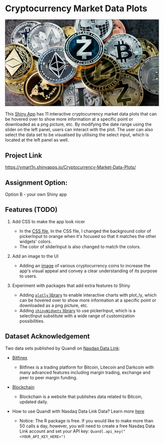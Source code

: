 # Cryptocurrency Market Data Plots

![](www/crypto.jpg)

This [Shiny App](https://shiny.rstudio.com/) has 11 interactive cryptocurrency market data plots that can be hovered over to show more information at a specific point or downloaded as a png picture, etc. By modifying the date range using the slider on the left panel, users can interact with the plot. The user can also select the data set to be visualised by utilising the select input, which is located at the left panel as well.

## Project Link

https://ymart1n.shinyapps.io/Cryptocurrency-Market-Data-Plots/

## Assignment Option:

Option B - your own Shiny app

## Features (TODO)

1. Add CSS to make the app look nicer
    - In the [CSS file](www/style.css), In the CSS file, I changed the background color of pickerInput to orange when it's focused so that it matches the other widgets' colors.
    - The color of sliderInput is also changed to match the colors.

2. Add an image to the UI
    - Adding an [image](www/crypto.jpg) of various cryptocurrency coins to increase the app's visual appeal and convey a clear understanding of its purpose to users.

3. Experiment with packages that add extra features to Shiny
    - Adding [`plotly` library](https://plotly.com/r/) to enable interactive charts with plot_ly, which can be hovered over to show more information at a specific point or downloaded as a png picture, etc.
    - Adding [`shinyWidgets` library](https://github.com/dreamRs/shinyWidgets) to use pickerInput, which is a selectInput substitute with a wide range of customization possibilities.

## Dataset Acknowledgement

Two data sets published by Quandl on [Nasdaq Data Link](https://data.nasdaq.com/):

- [Bitfinex](https://data.nasdaq.com/data/BITFINEX-bitfinex)
    - Bitfinex is a trading platform for Bitcoin, Litecoin and Darkcoin with many advanced features including margin trading, exchange and peer to peer margin funding.
  
- [Blockchain](https://data.nasdaq.com/data/BCHAIN-blockchain)
    - Blockchain is a website that publishes data related to Bitcoin, updated daily.
  
- How to use Quandl with Nasdaq Data Link Data? Learn more [here](https://data.nasdaq.com/tools/r)
    - Notice: The R package is free. If you would like to make more than 50 calls a day, however, you will need to create a free Nasdaq Data Link account and set your API key: `Quandl.api_key("<YOUR_API_KEY_HERE>")`

